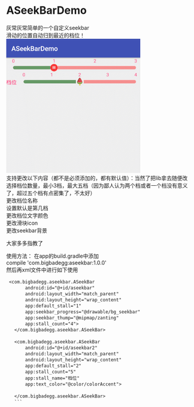 # ASeekBarDemo
灰常灰常简单的一个自定义seekbar  
滑动的位置自动归到最近的档位！  
![image](https://raw.githubusercontent.com/o0o0oo00/test/master/aseekbar/ASeekBar.gif)    
支持更改以下内容（都不是必须添加的，都有默认值）：当然了把lib拿去随便改    
选择档位数量，最小3档，最大五档（因为鄙人认为两个档或者一个档没有意义了，超过五个档有点密集了，不太好）  
更改档位名称  
设置默认是第几档  
更改档位文字颜色  
更改滑块icon  
更改seekbar背景  

大家多多指教了

使用方法： 
 在app的build.gradle中添加  
 compile 'com.bigbadegg:aseekbar:1.0.0'    
 然后再xml文件中进行如下使用  
 ```
  <com.bigbadegg.aseekbar.ASeekBar
        android:id="@+id/aseekbar"
        android:layout_width="match_parent"
        android:layout_height="wrap_content"
        app:default_stall="1"
        app:seekbar_progress="@drawable/bg_seekbar"
        app:seekbar_thump="@mipmap/zanting"
        app:stall_count="4">
    </com.bigbadegg.aseekbar.ASeekBar>

    <com.bigbadegg.aseekbar.ASeekBar
        android:id="@+id/aseekbar2"
        android:layout_width="match_parent"
        android:layout_height="wrap_content"
        app:default_stall="2"
        app:stall_count="5"
        app:stall_name="档位"
        app:text_color="@color/colorAccent">

    </com.bigbadegg.aseekbar.ASeekBar>
    ```
